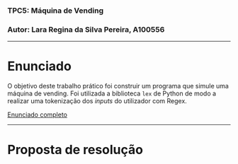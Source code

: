 ### **TPC5**: Máquina de Vending
### **Autor**: Lara Regina da Silva Pereira, A100556

------------------------------------------------------------------------------

# Enunciado

O objetivo deste trabalho prático foi construir um programa que simule uma máquina de vending. Foi utilizada a biblioteca `lex` de Python de modo a realizar uma tokenização dos _inputs_ do utilizador com Regex.

[Enunciado completo](/TPC5/maq_vending.pdf)

------------------------------------------------------------------------------

# Proposta de resolução
